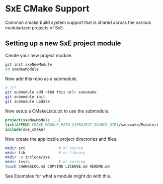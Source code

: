 # SxE CMake Support

Common cmake build system support that is shared across the various modularized
projects of SxE.

## Setting up a new SxE project module

Create your new project module.

```sh
git init sxeNewModule
cd sxeNewModule
```

Now add this repo as a submodule.

```sh
# ???
git submodule add <tbd this url> sxecmake
git submodule init
git submodule update
```

Now setup a CMakeLists.txt to use the submodule.

```cmake
project(sxeNewModule ...)
list(APPEND CMAKE_MODULE_PATH ${PROJECT_SOURCE_DIR}/sxecmake/Modules)
include(sxe_cmake)
```

Now create the applicable project directories and files.

```sh
mkdir src               # or source
mkdir lib               # or library
mkdir -p include/sxe
mkdir tests             # or testing
touch CHANGELOG.md COPYING LICENSE.md README.md
```

See Examples for what a module might do with this.
